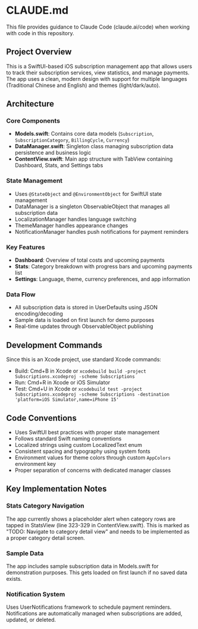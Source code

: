 # CLAUDE.md

This file provides guidance to Claude Code (claude.ai/code) when working with code in this repository.

## Project Overview

This is a SwiftUI-based iOS subscription management app that allows users to track their subscription services, view statistics, and manage payments. The app uses a clean, modern design with support for multiple languages (Traditional Chinese and English) and themes (light/dark/auto).

## Architecture

### Core Components
- **Models.swift**: Contains core data models (`Subscription`, `SubscriptionCategory`, `BillingCycle`, `Currency`)
- **DataManager.swift**: Singleton class managing subscription data persistence and business logic
- **ContentView.swift**: Main app structure with TabView containing Dashboard, Stats, and Settings tabs

### State Management
- Uses `@StateObject` and `@EnvironmentObject` for SwiftUI state management
- DataManager is a singleton ObservableObject that manages all subscription data
- LocalizationManager handles language switching
- ThemeManager handles appearance changes
- NotificationManager handles push notifications for payment reminders

### Key Features
- **Dashboard**: Overview of total costs and upcoming payments
- **Stats**: Category breakdown with progress bars and upcoming payments list
- **Settings**: Language, theme, currency preferences, and app information

### Data Flow
- All subscription data is stored in UserDefaults using JSON encoding/decoding
- Sample data is loaded on first launch for demo purposes
- Real-time updates through ObservableObject publishing

## Development Commands

Since this is an Xcode project, use standard Xcode commands:
- Build: Cmd+B in Xcode or `xcodebuild build -project Subscriptions.xcodeproj -scheme Subscriptions`
- Run: Cmd+R in Xcode or iOS Simulator
- Test: Cmd+U in Xcode or `xcodebuild test -project Subscriptions.xcodeproj -scheme Subscriptions -destination 'platform=iOS Simulator,name=iPhone 15'`

## Code Conventions

- Uses SwiftUI best practices with proper state management
- Follows standard Swift naming conventions
- Localized strings using custom LocalizedText enum
- Consistent spacing and typography using system fonts
- Environment values for theme colors through custom `AppColors` environment key
- Proper separation of concerns with dedicated manager classes

## Key Implementation Notes

### Stats Category Navigation
The app currently shows a placeholder alert when category rows are tapped in StatsView (line 323-329 in ContentView.swift). This is marked as "TODO: Navigate to category detail view" and needs to be implemented as a proper category detail screen.

### Sample Data
The app includes sample subscription data in Models.swift for demonstration purposes. This gets loaded on first launch if no saved data exists.

### Notification System
Uses UserNotifications framework to schedule payment reminders. Notifications are automatically managed when subscriptions are added, updated, or deleted.